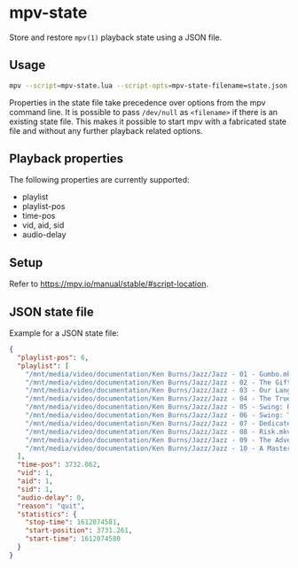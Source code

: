 # mpv-state

Store and restore `mpv(1)` playback state using a JSON file.

## Usage

```sh
mpv --script=mpv-state.lua --script-opts=mpv-state-filename=state.json <filenames>
```

Properties in the state file take precedence over options from the mpv command
line. It is possible to pass `/dev/null` as `<filename>` if there is an existing
state file. This makes it possible to start mpv with a fabricated state file
and without any further playback related options.

## Playback properties

The following properties are currently supported:

- playlist
- playlist-pos
- time-pos
- vid, aid, sid
- audio-delay

## Setup

Refer to <https://mpv.io/manual/stable/#script-location>.

## JSON state file

Example for a JSON state file:

```json
{
  "playlist-pos": 6,
  "playlist": [
    "/mnt/media/video/documentation/Ken Burns/Jazz/Jazz - 01 - Gumbo.mkv",
    "/mnt/media/video/documentation/Ken Burns/Jazz/Jazz - 02 - The Gift.mkv",
    "/mnt/media/video/documentation/Ken Burns/Jazz/Jazz - 03 - Our Language.mkv",
    "/mnt/media/video/documentation/Ken Burns/Jazz/Jazz - 04 - The True Welcome.mkv",
    "/mnt/media/video/documentation/Ken Burns/Jazz/Jazz - 05 - Swing: Pure Pleasure.mkv",
    "/mnt/media/video/documentation/Ken Burns/Jazz/Jazz - 06 - Swing: The Velocity of Celebration.mkv",
    "/mnt/media/video/documentation/Ken Burns/Jazz/Jazz - 07 - Dedicated to Chaos.mkv",
    "/mnt/media/video/documentation/Ken Burns/Jazz/Jazz - 08 - Risk.mkv",
    "/mnt/media/video/documentation/Ken Burns/Jazz/Jazz - 09 - The Adventure.mkv",
    "/mnt/media/video/documentation/Ken Burns/Jazz/Jazz - 10 - A Masterpiece by Midnight.mkv"
  ],
  "time-pos": 3732.062,
  "vid": 1,
  "aid": 1,
  "sid": 1,
  "audio-delay": 0,
  "reason": "quit",
  "statistics": {
    "stop-time": 1612074581,
    "start-position": 3731.261,
    "start-time": 1612074580
  }
}
```
